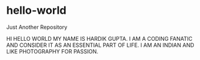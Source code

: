 # hello-world
Just Another Repository
 
HI HELLO WORLD 
MY NAME IS HARDIK GUPTA. I AM A CODING FANATIC AND CONSIDER IT AS AN ESSENTIAL PART OF LIFE.
I AM AN INDIAN AND LIKE PHOTOGRAPHY FOR PASSION.
